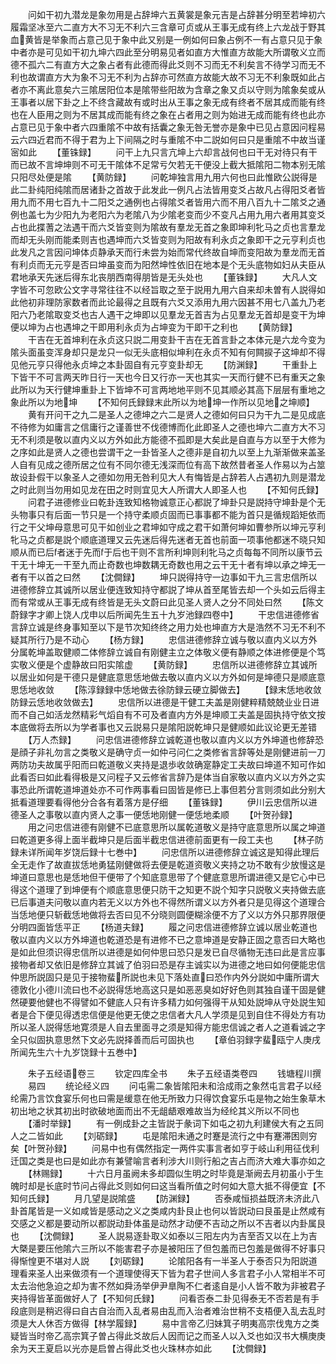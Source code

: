 <!-- { "loadSidebar": true } -->
　　问如干初九潜龙是象勿用是占辞坤六五黄裳是象元吉是占辞甚分明至若坤初六履霜坚冰至六二直方大不习无不利六三含章可贞或从王事无成有终上六龙战于野其血黄皆是举象而占意己见于象中此又别是一例如何曰象占例不一有占意只见于象中者亦是可见如干初九坤六四此至分明易见者如直方大惟直方故能大所谓敬义立而德不孤六二有直方大之象占者有此德而得此爻则不习而无不利矣言不待学习而无不利也故谓直方大为象不习无不利为占辞亦可然直方故能大故不习无不利象既如此占者亦不离此意矣六三隂居阳位本是隂带些阳故为含章之象又贞以守则为隂象矣或从王事者以居下卦之上不终含藏故有或时出从王事之象无成有终者不居其成而能有终也在人臣用之则为不居其成而能有终之象在占者用之则为始进无成而能有终也此亦占意已见于象中者六四重隂不中故有括囊之象无咎无誉亦是象中已见占意因问程易云六四近君而不得于君为上下间隔之时与重隂不中二説如何曰只是重隂不中故当谨宻如此
　　【董铢録】
　　问干上九只言亢坤上六却言战何也曰干无对待只有干而已故不言坤坤则不可无干隂体不足常亏欠若无干便没上截大抵隂阳二物本别无隂只阳尽处便是隂
　　【黄防録】
　　问乾坤独言用九用六何也曰此惟欧公説得是此二卦纯阳纯隂而居诸卦之首故于此发此一例凡占法皆用变爻占故凡占得阳爻者皆用九而不用七百九十二阳爻之通例也占得隂爻者皆用六而不用八百九十二隂爻之通例也盖七为少阳九为老阳六为老隂八为少隂老变而少不变凡占用九用六者用其变爻占也此揲蓍之法遇干而六爻皆变则为隂故有羣龙无首之象即坤利牝马之贞也言羣龙而却无头刚而能柔则吉也遇坤而六爻皆变则为阳故有利永贞之象即干之元亨利贞也此发凡之言因问坤体贞静承天而行未尝为始而常代终故自坤而变阳故为羣龙而无首有利贞而无元亨是否曰坤虽变而为阳然坤性依旧在地本是个无头底物如妇从夫臣从君地承天先迷后得东北丧朋西南得朋皆是无头处也
　　【董铢録】
　　大凡人文字皆不可忽欧公文字寻常往往不以经旨取之至于説用九用六自来却未曽有人説得如此他初非理防家数者而此论最得之且既有六爻又添用九用六因甚不用七八盖九乃老阳六乃老隂取变爻也古人遇干之坤即以见羣龙无首吉为占见羣龙无首却是变干为坤便以坤为占也遇坤之干即用利永贞为占坤变为干即干之利也
　　【黄防録】
　　干吉在无首坤利在永贞这只説二用变卦干吉在无首言卦之本体元是六龙今变为隂头面虽变浑身却只是龙只一似无头底相似坤利在永贞不知有何闗捩子这坤却不得见他元亨只得他永贞坤之本卦固自有元亨变卦却无
　　【防渊録】
　　干重卦上下皆干不可言两天昨日行一天也今日又行亦一天也其实一天而行健不已有重天之象此所以为天行健坤重卦上下皆坤不可言两地地平则不见其顺必其高下层层有重地之象此所以为地坤
　　【不知何氏録録末此所以为地坤一作所以见地之坤顺】
　　黄有开问干之九二是圣人之德坤之六二是贤人之德如何曰只为干九二是见成底不待修为如庸言之信庸行之谨善世不伐德博而化此即圣人之德也坤六二直方大不习无不利须是敬以直内义以方外如此方能德不孤即是大矣此是自直与方以至于大修为之序如此是贤人之德也尝谓干之一卦皆圣人之德非是自初九以至上九渐渐做来盖圣人自有见成之德所居之位有不同尔德无浅深而位有高下故然昔者圣人作易以为占筮故设卦假干以象圣人之德如勿用无咎利见大人有悔皆是占辞若人占遇初九则是潜龙之时此则当勿用如见龙在田之时则宜见大人所谓大人即圣人也
　　【不知何氏録】
　　问君子进德修业曰乾卦连致知格物诚意正心都説了坤卦只是説持守坤卦是个无头物事只有后面一节只是一个持守柔顺贞固而已事事都不能为首只是循规蹈矩依而行之干父坤母意思可见干如创业之君坤如守成之君干如萧何坤如曹参所以坤元亨利牝马之贞都是説个顺底道理又云先迷后得先迷者无首也前面一项事他都迷不晓只知顺从而已后者迷于先而于后也干则不言所利坤则利牝马之贞每每不同所以康节云干无十坤无一干至九而止奇数也坤数耦无奇数也用之云干无十者有坤以承之坤无一者有干以首之曰然
　　【沈僴録】
　　坤只説得持守一边事如干九三言忠信所以进德修辞立其诚所以居业便连致知持守都説了坤从首至尾皆去却一个头如云后得主而有常或从王事无成有终皆是无头文蔚曰此见圣人贤人之分不同处曰然
　　【陈文蔚録字才卿上饶人戊申以后所闻先生五十九岁池録四卷中】
　　干忠信进德修省言辞立诚是终身事知至以下是节次知终终之用力处也坤直方大是浩然不习无不利不疑其所行乃是不动心
　　【杨方録】
　　忠信进德修辞立诚与敬以直内义以方外分属乾坤盖取健顺二体修辞立诚自有刚健主立之体敬义便有静顺之体进修便是个笃实敬义便是个虚静故曰阳实隂虚
　　【黄防録】
　　忠信所以进德修辞立其诚所以居业如何是干德只是健底意思恁地做去敬以直内义以方外如何是坤德只是顺底意思恁地收敛
　　【陈淳録録中恁地做去徐防録云硬立脚做去】
　　【録末恁地收敛防録云恁地收敛做去】
　　忠信所以进德是干健工夫盖是刚健粹精兢兢业业日进而不自己如活龙然精彩气熖自有不可及者直内方外是坤顺工夫盖是固执持守依文按本底做将去所以为学者事也又云説易只是隂阳説乾坤只是健顺如此议论更无差错
　　【万人杰録】
　　问忠信进德修辞立诚乾道也敬以直内义以方外坤道也修辞恐是顔子非礼勿言之类敬义是确守贞一如仲弓问仁之类修省言辞等处是刚健进前一刀两防功夫故属乎阳而曰乾道敬义夹持是退歩收敛确寔静定工夫故曰坤道不知可作如此看否曰如此看得极是又问程子又云修省言辞乃是体当自家敬以直内义以方外之实事恐此所谓乾道坤道处亦不可作两事看曰固皆是修已上事但若分言则须如此分别大抵看道理要看得他分合各有着落方是仔细
　　【董铢録】
　　伊川云忠信所以进德圣人之事敬以直内贤人之事一便恁地刚健一便恁地柔顺
　　【叶贺孙録】
　　用之问忠信进德有刚健不已底意思所以属乾道敬义是持守底意思所以属之坤道曰乾道更多得上面半截坤只是后面半截忠信进德前面更有一段工夫也
　　【林子防録未详所闻年岁饶后録十七巻中】
　　问忠信所以进德修辞立诚这是知得此理后全无走作了故直拔恁地勇猛刚健做将去便是乾道资敬义夹持之功不敢有少放慢这是坤道曰意思也是恁地但干便带了个知底意思带了个健底意思所谓进德又是它心中已得这个道理了到坤便有个顺底意思便只防干之知更不説个知字只説敬义夹持做去底已后事道夫问敬以直内若无义以方外也不得然所谓义以方外者只是见得这个道理合当恁地便只斩截恁地做将去否曰见不分晓则圆便糊涂便不方了义以方外只那界限便分明四面皆恁平正
　　【杨道夫録】
　　履之问忠信进德修辞立诚以居业乾道也敬以直内义以方外坤道也乾道恐是有进修不已之意坤道是安静正固之意否曰大略也是如此但须识得忠信所以进德是如何仲思曰恐只是发已自尽循物无违曰此是言应事接物者却又依旧是修辞立其诚了伯羽曰恐是存主诚实以为进德之地曰如何便能忠信仲思所説固只是见于接物蜚所説也未见下落处直曰恐作内外分説如中庸所谓大德敦化小德川流曰也不必説得恁地高这只是如恶恶臭如好好色则其独自谨干固是健然硬要他健也不得譬如不健底人只有许多精力如何强得干从知处説坤从守处説生知者是合下便见得透忠信便是他更无使之忠信者大凡人学须是见到自住不得处方有功所以圣人説得恁地寛须是人自去里面寻之须是知得方能忠信诚之者人之道看诚之字全只似固执意思然下文必先説择善而后可固执也
　　【章伯羽録字蜚瓯宁人庚戌所闻先生六十九岁饶録十五巻中】

　　朱子五经语卷三
　　钦定四库全书
　　朱子五经语类卷四
　　钱塘程川撰
　　易四
　　统论经义四
　　问屯需二象皆隂阳未和洽成雨之象然屯言君子以经纶需乃言饮食宴乐何也曰需是缓意在他无所致力只得饮食宴乐屯是物之始生象草木初出地之状其初出时欲破地面而出不无龃龉艰难故当为经纶其义所以不同也
　　【潘时举録】
　　有一例成卦之主皆説于彖词下如屯之初九利建侯大有之五同人之二皆如此
　　【刘砺録】
　　屯是隂阳未通之时蹇是流行之中有蹇滞困则穷矣【叶贺孙録】
　　问易中也有偶然指定一两件实事言者如亨于岐山利用征伐利迁国之类是也曰是如此亦有兼譬喻言者利涉大川则行船之吉占而济大难大事亦如之
　　【林赐録】
　　十六日月虽阙未多却圆似生明之时毕竟是渐阙去月初虽小于生魄时却是长底时节问占得此爻则如何曰这当看所值之时何如大意大抵不得便宜【不知何氏録】
　　月几望是説隂盛
　　【防渊録】
　　否泰咸恒损益既济未济此八卦首尾皆是一义如咸皆是感动之义之类咸内卦艮止也何以皆説动曰艮虽是止然咸有交感之义都是要动所以都説动卦体虽是动然才动便不吉动之所以不吉者以内卦属艮也
　　【沈僴録】
　　圣人説易逐卦取义如泰以三阳左内为吉至否又以在上为吉大槩是要压他隂六三所以不能害君子亦是被阳压了但包羞而已包羞是做得不好事只得惭惶更不堪对人説
　　【刘砺録】
　　论隂阳各有一半圣人于泰否只为阳説道理看来圣人出来做须有一个道理使得天下皆为君子世间人多言君子小人常相半不可太去治他急迫之却为害不然如舜汤举伊尹臯陶不仁者逺自是小人皆不敢为非被君子夹持得皆革面做好人了【不知何氏録】
　　问看否泰二卦见得泰无不否若是有手段底则是稍迟得曰自古自治而入乱者易由乱而入治者难治世稍不支梧便入乱去乱时须是大人休否方做得【林学履録】
　　易中言帝乙归妹箕子明夷高宗伐鬼方之类疑皆当时帝乙高宗箕子曽占得此爻故后人因而记之而圣人以入爻也如汉书大横庚庚余为天王夏启以光亦是启曽占得此爻也火珠林亦如此
　　【沈僴録】
